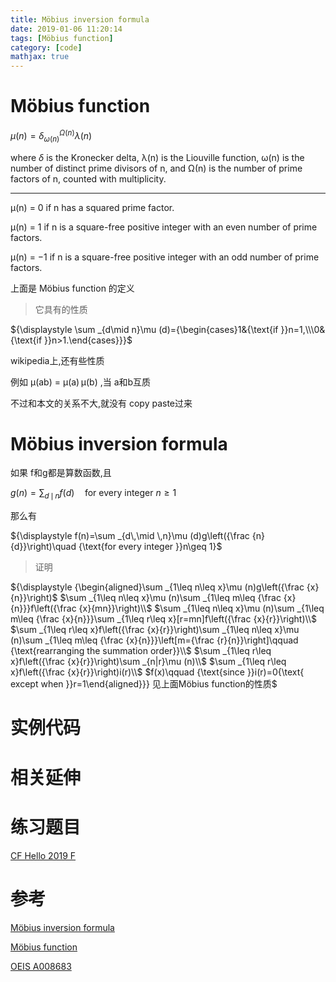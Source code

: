 ```yaml
---
title: Möbius inversion formula
date: 2019-01-06 11:20:14
tags: [Möbius function]
category: [code]
mathjax: true
---
```


# Möbius function

${\displaystyle \mu (n)=\delta _{\omega (n)}^{\Omega (n)}\lambda (n)}$

where ${\displaystyle \delta }$  is the Kronecker delta, λ(n) is the Liouville function, ω(n) is the number of distinct prime divisors of n, and Ω(n) is the number of prime factors of n, counted with multiplicity.

---

μ(n) = 0 if n has a squared prime factor.

μ(n) = 1 if n is a square-free positive integer with an even number of prime factors.

μ(n) = −1 if n is a square-free positive integer with an odd number of prime factors.

上面是 Möbius function 的定义

> 它具有的性质

${\displaystyle \sum _{d\mid n}\mu (d)={\begin{cases}1&{\text{if }}n=1,\\\0&{\text{if }}n>1.\end{cases}}}$

wikipedia上,还有些性质

例如 μ(ab) = μ(a) μ(b) ,当 a和b互质

不过和本文的关系不大,就没有 copy paste过来

# Möbius inversion formula

如果 f和g都是算数函数,且

$g(n)=\sum_{d\,\mid \,n}f(d)\quad\text{for every integer }n\ge 1$

那么有

${\displaystyle f(n)=\sum _{d\,\mid \,n}\mu (d)g\left({\frac {n}{d}}\right)\quad {\text{for every integer }}n\geq 1}$

> 证明

${\displaystyle {\begin{aligned}\sum _{1\leq n\leq x}\mu (n)g\left({\frac {x}{n}}\right)$
$\sum _{1\leq n\leq x}\mu (n)\sum _{1\leq m\leq {\frac {x}{n}}}f\left({\frac {x}{mn}}\right)\\$
$\sum _{1\leq n\leq x}\mu (n)\sum _{1\leq m\leq {\frac {x}{n}}}\sum _{1\leq r\leq x}[r=mn]f\left({\frac {x}{r}}\right)\\$
$\sum _{1\leq r\leq x}f\left({\frac {x}{r}}\right)\sum _{1\leq n\leq x}\mu (n)\sum _{1\leq m\leq {\frac {x}{n}}}\left[m={\frac {r}{n}}\right]\qquad {\text{rearranging the summation order}}\\$
$\sum _{1\leq r\leq x}f\left({\frac {x}{r}}\right)\sum _{n|r}\mu (n)\\$
$\sum _{1\leq r\leq x}f\left({\frac {x}{r}}\right)i(r)\\$
$f(x)\qquad {\text{since }}i(r)=0{\text{ except when }}r=1\end{aligned}}} 见上面Möbius function的性质$


# 实例代码


# 相关延伸


# 练习题目

[CF Hello 2019 F](https://codeforces.com/contest/1097/problem/F)

# 参考

[Möbius inversion formula](https://en.wikipedia.org/wiki/M%C3%B6bius_inversion_formula)

[Möbius function](https://en.wikipedia.org/wiki/M%C3%B6bius_function)

[OEIS A008683](https://oeis.org/A008683)
